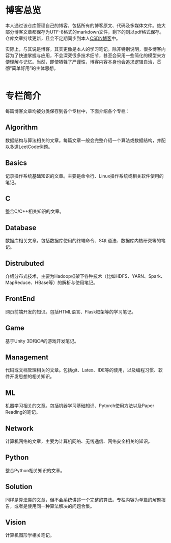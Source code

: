 # 博客总览

本人通过该仓库管理自己的博客，包括所有的博客原文、代码及多媒体文件。绝大部分博客文章都保存为UTF-8格式的markdown文件，剩下的则以pdf格式保存。仓库文章持续更新，且会不定期同步到本人[CSDN博客](https://blog.csdn.net/Zerg_Wang)中。

实际上，与其说是博客，其实更像是本人的学习笔记。除非特别说明，很多博客内容为了快速掌握与应用，不会深究很多技术细节，甚至会采用一些简化的模型来方便理解与记忆。当然，即使牺牲了严谨性，博客内容本身也会追求逻辑自洽，贯彻“简单好用”的主体思想。
<br/><br/>

# 专栏简介
每篇博客文章均被分类保存到各个专栏中，下面介绍各个专栏：

## Algorithm
数据结构与算法相关的文章。每篇文章一般会完整介绍一个算法或数据结构，并配以多道LeetCode例题。

## Basics
记录操作系统基础知识的文章。主要是命令行、Linux操作系统或相关软件使用的笔记。

## C
整合C/C++相关知识的文章。

## Database
数据库相关文章。包括数据库使用的终端命令、SQL语法、数据库内核研究等的笔记。

## Distrubuted
介绍分布式技术，主要为Hadoop框架下各种技术（比如HDFS、YARN、Spark、MapReduce、HBase等）的解析与使用笔记。

## FrontEnd
网页前端开发的知识。包括HTML语言、Flask框架等的学习笔记。

## Game
基于Unity 3D和C#的游戏开发笔记。

## Management
代码或文档管理相关的文章。包括git、Latex、IDE等的使用，以及编程习惯、软件开发思想的相关知识。

## ML
机器学习相关的文章。包括机器学习基础知识、Pytorch使用方法以及Paper Reading的笔记。

## Network
计算机网络的文章，主要为计算机网络、无线通信、网络安全相关的知识。

## Python
整合Python相关知识的文章。

## Solution
同样是算法类的文章，但不会系统讲述一个完整的算法。专栏内容为单篇的解题报告，或者是使用同一种算法解决的问题合集。

## Vision
计算机图形学相关笔记。